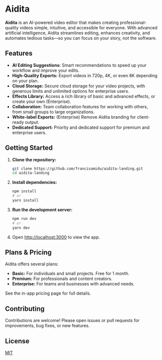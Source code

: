 # Aidita

**Aidita** is an AI-powered video editor that makes creating professional-quality videos simple, intuitive, and accessible for everyone. With advanced artificial intelligence, Aidita streamlines editing, enhances creativity, and automates tedious tasks—so you can focus on your story, not the software.

## Features

- **AI Editing Suggestions:** Smart recommendations to speed up your workflow and improve your edits.
- **High-Quality Exports:** Export videos in 720p, 4K, or even 8K depending on your plan.
- **Cloud Storage:** Secure cloud storage for your video projects, with generous limits and unlimited options for enterprise users.
- **Effects Library:** Access a rich library of basic and advanced effects, or create your own (Enterprise).
- **Collaboration:** Team collaboration features for working with others, from small groups to large organizations.
- **White-label Exports:** (Enterprise) Remove Aidita branding for client-ready output.
- **Dedicated Support:** Priority and dedicated support for premium and enterprise users.

## Getting Started

1. **Clone the repository:**
   ```bash
   git clone https://github.com/francisamidu/aidita-landing.git
   cd aidita-landing
   ```
2. **Install dependencies:**
   ```bash
   npm install
   # or
   yarn install
   ```
3. **Run the development server:**
   ```bash
   npm run dev
   # or
   yarn dev
   ```
4. Open [http://localhost:3000](http://localhost:3000) to view the app.

## Plans & Pricing

Aidita offers several plans:

- **Basic:** For individuals and small projects. Free for 1 month.
- **Premium:** For professionals and content creators.
- **Enterprise:** For teams and businesses with advanced needs.

See the in-app pricing page for full details.

## Contributing

Contributions are welcome! Please open issues or pull requests for improvements, bug fixes, or new features.

## License

[MIT](LICENSE)
